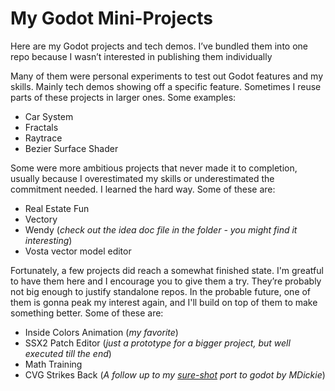# My Godot Mini-Projects

Here are my Godot projects and tech demos. I’ve bundled them into one repo because I wasn’t interested in publishing them individually

Many of them were personal experiments to test out Godot features and my skills. Mainly tech demos showing off a specific feature. Sometimes I reuse parts of these projects in larger ones. Some examples:
- Car System
- Fractals
- Raytrace
- Bezier Surface Shader


Some were more ambitious projects that never made it to completion, usually because I overestimated my skills or underestimated the commitment needed. I learned the hard way. Some of these are:
- Real Estate Fun
- Vectory
- Wendy (*check out the idea doc file in the folder - you might find it interesting*)
- Vosta vector model editor


Fortunately, a few projects did reach a somewhat finished state. I'm greatful to have them here and I encourage you to give them a try. They’re probably not big enough to justify standalone repos. In the probable future, one of them is gonna peak my interest again, and I'll build on top of them to make something better. Some of these are:
- Inside Colors Animation (*my favorite*)
- SSX2 Patch Editor (*just a prototype for a bigger project, but well executed till the end*)
- Math Training
- CVG Strikes Back (*A follow up to my [sure-shot](https://github.com/Erickson400/sure-shot-gd) port to godot by MDickie*)


